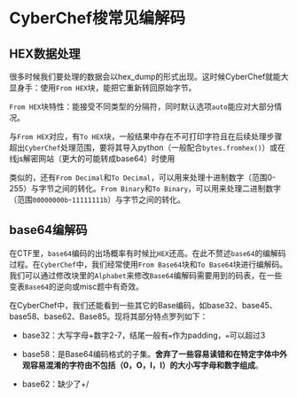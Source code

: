 # CyberChef梭常见编解码

## HEX数据处理

很多时候我们要处理的数据会以hex_dump的形式出现。这时候CyberChef就能大显身手：使用`From HEX`块，能把它重新转回原始字节。

`From HEX`块特性：能接受不同类型的分隔符，同时默认选项`auto`能应对大部分情况。

与`From HEX`对应，有`To HEX`块，一般结果中存在不可打印字符且在后续处理步骤超出`CyberChef`处理范围，要将其导入python（一般配合`bytes.fromhex()`）或在线js解密网站（更大的可能转成base64）时使用

类似的，还有`From Decimal`和`To Decimal`，可以用来处理十进制数字（范围0-255）与字节之间的转化。`From Binary`和`To Binary`，可以用来处理二进制数字（范围`00000000b`-`11111111b`）与字节之间的转化。

## base64编解码

在CTF里，`base64`编码的出场概率有时候比`HEX`还高。在此不赘述`base64`的编解码过程。在`CyberChef`中，我们经常使用`From Base64`块和`To Base64`块进行编解码。我们可以通过修改块里的`Alphabet`来修改`Base64`编解码需要用到的码表，在一些变表`Base64`的逆向或misc题中有奇效。

在CyberChef中，我们还能看到一些其它的Base编码，如base32、base45、base58、base62、Base85。现将其部分特点罗列如下：

- base32：大写字母+数字2-7，结尾一般有`=`作为padding，`=`可以超过3

- base58：是Base64编码格式的子集。**舍弃了一些容易读错和在特定字体中外观容易混淆的字符由不包括（0，O，l，I）的大小写字母和数字组成**。

- base62：缺少了+/
